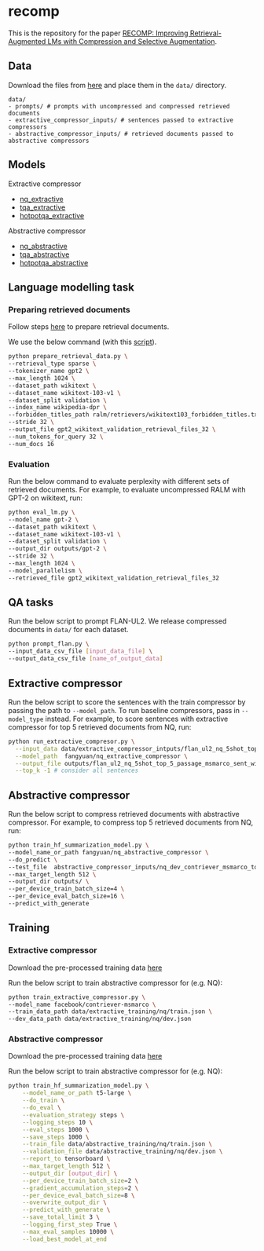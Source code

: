 # recomp

This is the repository for the paper [RECOMP: Improving Retrieval-Augmented LMs with Compression and Selective Augmentation](https://arxiv.org/pdf/2310.04408.pdf).

## Data
Download the files from [here](https://drive.google.com/drive/folders/1X-BHlZ_HG8tRL-7u70TZGKYZ3W14fnJn?usp=sharing) and place them in the `data/` directory.
```
data/
- prompts/ # prompts with uncompressed and compressed retrieved documents
- extractive_compressor_inputs/ # sentences passed to extractive compressors
- abstractive_compressor_inputs/ # retrieved documents passed to abstractive compressors
```

## Models
Extractive compressor
* [nq_extractive](https://huggingface.co/fangyuan/nq_extractive_compressor)
* [tqa_extractive](https://huggingface.co/fangyuan/tqa_extractive_compressor)
* [hotpotqa_extractive](https://huggingface.co/fangyuan/hotpotqa_extractive_compressor)

Abstractive compressor
* [nq_abstractive](https://huggingface.co/fangyuan/nq_abstractive_compressor)
* [tqa_abstractive](https://huggingface.co/fangyuan/tqa_abstractive_compressor)
* [hotpotqa_abstractive](https://huggingface.co/fangyuan/hotpotqa_abstractive)

## Language modelling task

### Preparing retrieved documents 

Follow steps [here](https://github.com/AI21Labs/in-context-ralm/tree/main?tab=readme-ov-file#retrieval) to prepare retrieval documents.

We use the below command (with this [script](https://github.com/AI21Labs/in-context-ralm/blob/main/prepare_retrieval_data.py)).

```bash
python prepare_retrieval_data.py \
--retrieval_type sparse \
--tokenizer_name gpt2 \
--max_length 1024 \
--dataset_path wikitext \
--dataset_name wikitext-103-v1 \
--dataset_split validation \
--index_name wikipedia-dpr \
--forbidden_titles_path ralm/retrievers/wikitext103_forbidden_titles.txt \
--stride 32 \
--output_file gpt2_wikitext_validation_retrieval_files_32 \
--num_tokens_for_query 32 \
--num_docs 16
```

### Evaluation

Run the below command to evaluate perplexity with different sets of retrieved documents. For example, to evaluate uncompressed RALM with GPT-2 on wikitext, run:

```bash
python eval_lm.py \
--model_name gpt-2 \
--dataset_path wikitext \
--dataset_name wikitext-103-v1 \
--dataset_split validation \
--output_dir outputs/gpt-2 \
--stride 32 \
--max_length 1024 \
--model_parallelism \
--retrieved_file gpt2_wikitext_validation_retrieval_files_32
```


## QA tasks

Run the below script to prompt FLAN-UL2. We release compressed documents in `data/` for each dataset.

```bash
python prompt_flan.py \
--input_data_csv_file [input_data_file] \
--output_data_csv_file [name_of_output_data]
```

## Extractive compressor

Run the below script to score the sentences with the train compressor by passing the path to `--model_path`. To run baseline compressors, pass in `--model_type` instead.
For example, to score sentences with extractive compressor for top 5 retrieved documents from NQ, run:

```bash
python run_extractive_compresor.py \
  --input_data data/extractive_compressor_intputs/flan_ul2_nq_5shot_top_5_passage_new_msmarco_sent.json \
  --model_path  fangyuan/nq_extractive_compressor \
  --output_file outputs/flan_ul2_nq_5shot_top_5_passage_msmarco_sent_with_scores.json \
  --top_k -1 # consider all sentences
```

## Abstractive compressor 

Run the below script to compress retrieved documents with abstractive compressor. For example, to compress top 5 retrieved documents from NQ, run:

```bash
python train_hf_summarization_model.py \
--model_name_or_path fangyuan/nq_abstractive_compressor \
--do_predict \
--test_file  abstractive_compressor_inputs/nq_dev_contriever_msmarco_top_5_docs.json \
--max_target_length 512 \
--output_dir outputs/ \
--per_device_train_batch_size=4 \
--per_device_eval_batch_size=16 \
--predict_with_generate
```


## Training

### Extractive compressor
Download the pre-processed training data [here](https://drive.google.com/drive/folders/1Roahn6qQxB_zZ5j4ZtNm4GQk68m63nqn?usp=sharing)

Run the below script to train abstractive compressor for (e.g. NQ):

```bash
python train_extractive_compressor.py \
--model_name facebook/contriever-msmarco \
--train_data_path data/extractive_training/nq/train.json \
--dev_data_path data/extractive_training/nq/dev.json
```

### Abstractive compressor
Download the pre-processed training data [here](https://drive.google.com/drive/folders/1Roahn6qQxB_zZ5j4ZtNm4GQk68m63nqn?usp=sharing)

Run the below script to train abstractive compressor for (e.g. NQ):

```bash
python train_hf_summarization_model.py \
    --model_name_or_path t5-large \
    --do_train \
    --do_eval \
    --evaluation_strategy steps \
    --logging_steps 10 \
    --eval_steps 1000 \
    --save_steps 1000 \
    --train_file data/abstractive_training/nq/train.json \
    --validation_file data/abstractive_training/nq/dev.json \
    --report_to tensorboard \
    --max_target_length 512 \
    --output_dir [output_dir] \
    --per_device_train_batch_size=2 \
    --gradient_accumulation_steps=2 \
    --per_device_eval_batch_size=8 \
    --overwrite_output_dir \
    --predict_with_generate \
    --save_total_limit 3 \
    --logging_first_step True \
    --max_eval_samples 10000 \
    --load_best_model_at_end
```
